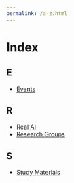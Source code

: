 ```yaml
---
permalink: /a-z.html
---
```

# Index

## E

* [Events](http://realai.org/events.html)

## R

* [Real AI](http://realai.org/about.html)
* [Research Groups](http://realai.org/research-groups.html)

## S

* [Study Materials](http://realai.org/study.html)
